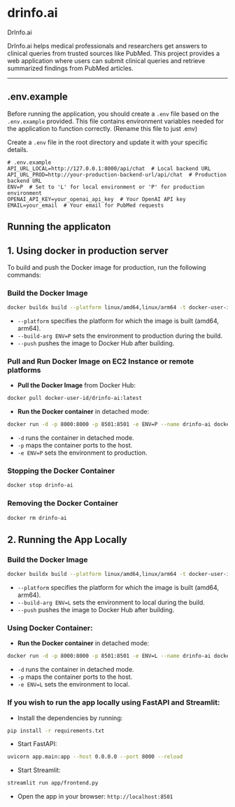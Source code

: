 # drinfo.ai
DrInfo.ai

DrInfo.ai helps medical professionals and researchers get answers to clinical queries from trusted sources like PubMed. This project provides a web application where users can submit clinical queries and retrieve summarized findings from PubMed articles.

---

## .env.example

Before running the application, you should create a `.env` file based on the `.env.example` provided. This file contains environment variables needed for the application to function correctly. (Rename this file to just .env)

Create a `.env` file in the root directory and update it with your specific details.

```env
# .env.example
API_URL_LOCAL=http://127.0.0.1:8000/api/chat  # Local backend URL
API_URL_PROD=http://your-production-backend-url/api/chat  # Production backend URL
ENV=P  # Set to 'L' for local environment or 'P' for production environment
OPENAI_API_KEY=your_openai_api_key  # Your OpenAI API key
EMAIL=your_email  # Your email for PubMed requests
```

## Running the applicaton

## 1. Using docker in production server

To build and push the Docker image for production, run the following commands:

### Build the Docker Image

```bash
docker buildx build --platform linux/amd64,linux/arm64 -t docker-user-id/drinfo-ai:latest --build-arg ENV=P --push .
```

- `--platform` specifies the platform for which the image is built (amd64, arm64).
- `--build-arg ENV=P` sets the environment to production during the build.
- `--push` pushes the image to Docker Hub after building.

### Pull and Run Docker Image on EC2 Instance or remote platforms

- **Pull the Docker Image** from Docker Hub:
```bash
docker pull docker-user-id/drinfo-ai:latest
```

- **Run the Docker container** in detached mode:
```bash
docker run -d -p 8000:8000 -p 8501:8501 -e ENV=P --name drinfo-ai docker-user-id/drinfo-ai:latest
```
- `-d` runs the container in detached mode.
- `-p` maps the container ports to the host.
- `-e ENV=P` sets the environment to production.



### Stopping the Docker Container
```bash
docker stop drinfo-ai
```

### Removing the Docker Container
```bash
docker rm drinfo-ai
```

## 2. Running the App Locally

### Build the Docker Image

```bash
docker buildx build --platform linux/amd64,linux/arm64 -t docker-user-id/drinfo-ai:latest --build-arg ENV=L --push .
```

- `--platform` specifies the platform for which the image is built (amd64, arm64).
- `--build-arg ENV=L` sets the environment to local during the build.
- `--push` pushes the image to Docker Hub after building.

### Using Docker Container:
- **Run the Docker container** in detached mode:
```bash
docker run -d -p 8000:8000 -p 8501:8501 -e ENV=L --name drinfo-ai docker-user-id/drinfo-ai:latest
```
- `-d` runs the container in detached mode.
- `-p` maps the container ports to the host.
- `-e ENV=L` sets the environment to local.

### If you wish to run the app locally using FastAPI and Streamlit:

- Install the dependencies by running:
```bash
pip install -r requirements.txt
```

- Start FastAPI:
```bash
uvicorn app.main:app --host 0.0.0.0 --port 8000 --reload
```

- Start Streamlit:
```bash
streamlit run app/frontend.py
```

- Open the app in your browser: `http://localhost:8501`




